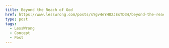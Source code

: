 ```yaml
---
title: Beyond the Reach of God
href: https://www.lesswrong.com/posts/sYgv4eYH82JEsTD34/beyond-the-reach-of-god
type: post
tags:
  - LessWrong
  - Concept
  - Post
---
```


